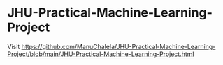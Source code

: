 # JHU-Practical-Machine-Learning-Project

Visit https://github.com/ManuChalela/JHU-Practical-Machine-Learning-Project/blob/main/JHU-Practical-Machine-Learning-Project.html
